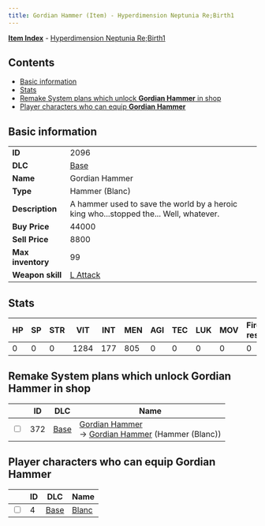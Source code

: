 ```yaml
---
title: Gordian Hammer (Item) - Hyperdimension Neptunia Re;Birth1
---
```


[**Item Index**](/neptunia/rb1/item/index.html) - [Hyperdimension Neptunia Re;Birth1](/neptunia/rb1)

## Contents

- [Basic information](#basic-information)
- [Stats](#stats)
- [Remake System plans which unlock **Gordian Hammer** in shop](#remake-system-plans-which-unlock-gordian-hammer-in-shop)
- [Player characters who can equip **Gordian Hammer**](#player-characters-who-can-equip-gordian-hammer)
## Basic information

|   |   |
| -- | -- |
| **ID** | 2096 |
| **DLC** | [Base](/neptunia/rb1/dlc/1-base.html) |
| **Name** | Gordian Hammer |
| **Type** | Hammer (Blanc) |
| **Description** | A hammer used to save the world by a heroic king who...stopped the... Well, whatever. |
| **Buy Price** | 44000 |
| **Sell Price** | 8800 |
| **Max inventory** | 99 |
| **Weapon skill** | [L Attack](/neptunia/rb1/skill/1-602-l-attack.html) |


## Stats

| HP | SP | STR | VIT | INT | MEN | AGI | TEC | LUK | MOV | Fire res. | Ice res. | Wind res. | Lightning res. |
| -- | -- | --- | --- | --- | --- | --- | --- | --- | --- | --------- | -------- | --------- | -------------- |
| 0 | 0 | 0 | 1284 | 177 | 805 | 0 | 0 | 0 | 0 | 0 | 0 | 0 | 0 |


## Remake System plans which unlock **Gordian Hammer** in shop

|    | ID | DLC | Name |
| -- | -- | --- | ---- |
| <input type="checkbox" id="rb1-remake-1-372" class="trackbox" /> | 372 | [Base](/neptunia/rb1/dlc/1-base.html) | [Gordian Hammer](/neptunia/rb1/remake/1-372-gordian-hammer.html)<br /> → [Gordian Hammer](/neptunia/rb1/item/1-2096-gordian-hammer.html) (Hammer (Blanc)) |


## Player characters who can equip **Gordian Hammer**

|    | ID | DLC | Name |
| -- | -- | --- | ---- |
| <input type="checkbox" id="rb1-player-1-4" class="trackbox" /> | 4 | [Base](/neptunia/rb1/dlc/1-base.html) | [Blanc](/neptunia/rb1/player/1-4-blanc.html) |
